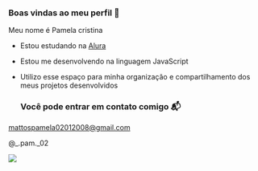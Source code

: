 ### Boas vindas ao meu perfil 💛

Meu nome é Pamela cristina 

- Estou estudando na [Alura](https://www.alura.com.br)
- Estou me desenvolvendo na linguagem JavaScript
- Utilizo esse espaço para minha organização e compartilhamento dos meus projetos desenvolvidos

   ### Você pode entrar em contato comigo 📬

mattospamela02012008@gmail.com

@_.pam._02

![](https://media1.tenor.com/m/G2yZJgS0RjIAAAAC/shame-blushing-girl.gif)

